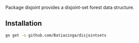 Package disjoint provides a disjoint-set forest data structure.

## Installation

```bash
go get -u github.com/Batiazinga/disjointsets
```

